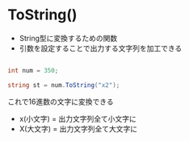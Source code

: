 # ToString()
- String型に変換するための関数
- 引数を設定することで出力する文字列を加工できる

```C#

int num = 350;

string st = num.ToString("x2");


```

これで16進数の文字に変換できる
- x(小文字) = 出力文字列全て小文字に
- X(大文字) = 出力文字列全て大文字に
